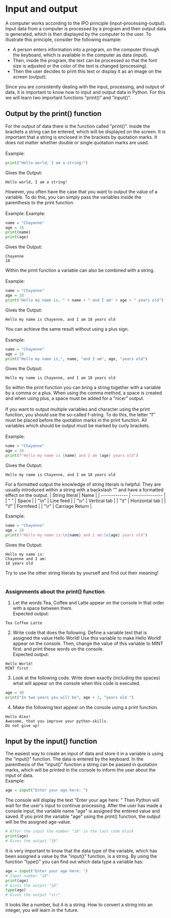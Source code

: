# Input and output


A computer works according to the IPO principle (input-processing-output). Input data from a computer is processed by a program and then output data is generated, which is then displayed by the computer to the user. To illustrate this principle, consider the following example:
<br>
- A person enters information into a program, on the computer through the keyboard, which is available in the computer as data (input). 
- Then, inside the program, the text can be processed so that the font size is adjusted or the color of the text is changed (processing). 
- Then the user decides to print this text or display it as an image on the screen (output).

Since you are consistently dealing with the input, processing, and output of data, it is important to know how to input and output data in Python. For this we will learn two important functions "print()" and "input()".

## Output by the print() function

For the output of data there is the function called "print()". Inside the brackets a string can be entered, which will be displayed on the screen. It is important that a string is enclosed in the brackets by quotation marks. It does not matter whether double or single quotation marks are used.
<br>
<br>
Example:
```python
print("Hello world, I am a string!")
```
Gives the Output:
```
Hello world, I am a string!
```
However, you often have the case that you want to output the value of a variable. To do this, you can simply pass the variables inside the parenthesis to the print function. 
<br>
<br>
Example:
Example:
```python
name = "Chayenne"
age = 18
print(name)
print(age)
```
Gives the Output:
```
Chayenne
18
```
Within the print function a variable can also be combined with a string.
<br>
<br>
Example:
```python
name = "Chayenne"
age = 18
print("Hello my name is, " + name + " and I am" + age + " years old")
```
Gives the Output:
```
Hello my name is Chayenne, and I am 18 years old
```
You can achieve the same result without using a plus sign.
<br>
<br>
Example:
```python
name = "Chayenne"
age = 18
print("Hello my name is,", name, "and I am", age, "years old")
```
Gives the Output:
```
Hello my name is Chayenne, and I am 18 years old
```
So within the print function you can bring a string together with a variable by a comma or a plus. When using the comma method, a space is created and when using plus, a space must be added for a "nicer" output.
<br>
<br>
If you want to output multiple variables and character using the print function, you should use the so-called f-string. To do this, the letter "f" must be placed before the quotation marks in the print function. All variables which should be output must be marked by curly brackets. 
<br>
<br>
Example:
```python
name = "Chayenne"
age = 18
print(f"Hello my name is {name} and I am {age} years old")
```
Gives the Output:
```
Hello my name is Chayenne, and I am 18 years old
```
For a formatted output the knowledge of string literals is helpful. They are usually introduced within a string with a backslash "\" and have a formatted effect on the output.
| String literal  | Name |
| ------------- | --------------- |
| " "           | Space           |
| "\n"          | Line feed       |
| "\v"          | Vertical tab    |
| "\t"          | Horizontal tab  |
| "\f"          | Formfeed        |
| "\r"          | Carriage Return |

Example:
```python
name = "Chayenne"
age = 18
print(f"Hello my name is:\n{name} and I am:\n{age} years old")
```
Gives the Output:
```
Hello my name is:
Chayenne and I am:
18 years old
```
Try to use the other string literals by yourself and find out their meaning!
<br>
<br>
### Assignments about the print() function

1. Let the words Tea, Coffee and Latte appear on the console in that order with a space between them. 
<br> Expected output:
```
Tea Coffee Latte
```
2. Write code that does the following. Define a variable text that is assigned the value Hello World! Use this variable to make Hello World! appear on the console. Then, change the value of this variable to MINT first. and print these words on the console. 
<br> Expected output:
```
Hello World!
MINT first
```
3. Look at the following code. Write down exactly (including the spaces) what will appear on the console when this code is executed. 
```python
age = 30
print("In two years you will be", age + 2, "years old.")
```
4. Make the following text appear on the console using a print function. 
```
Hello Alex!
Awesome, that you improve your python-skills.
Do not give up!
```
## Input by the input() function

The easiest way to create an input of data and store it in a variable is using the "input()" function. The data is entered by the keyboard. In the parenthesis of the "input()" function a string can be passed in quotation marks, which will be printed in the console to inform the user about the input of data.
<br> Example:
```python
age = input("Enter your age here: ")
```
The console will display the text "Enter your age here: " Then Python will wait for the user's input to continue processing. After the user has made a console input, the variable name "age" is assigned the entered value and saved. If you print the variable "age" using the print() function, the output will be the assigned age-value.
```python
# After the input the number "18" in the last code block
print(age)
# Gives the output "18"
```
It is very important to know that the data type of the variable, which has been assigned a value by the "input()" function, is a string. By using the function "type()" you can find out which data type a variable has:
```python
age = input("Enter your age here: ")
# Input number "18"
print(age)
# Gives the output "18"
type(age)
# Gives the output "str"
```
It looks like a number, but it is a string. How to convert a string into an integer, you will learn in the future.
